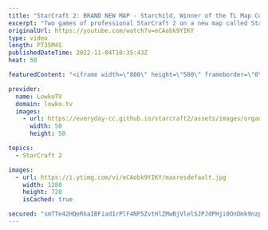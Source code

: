```yaml
---
title: "StarCraft 2: BRAND NEW MAP - Starchild, Winner of the TL Map Contest!"
excerpt: "Two games of professional StarCraft 2 on a new map called Starchild. Starchild is the winner of the Team Liquid Map Contest 17 (TLMC17). In this video I cast a Zerg versus Terran between Solar and ByuN, as well as a Protoss versus Terran between MaxPax and Cure.  Starchild is a standard map with 14 bases,"
originalUrl: https://youtube.com/watch?v=eCAobk9YIKY
type: video
length: PT35M4S
publishedDateTime: 2022-11-04T10:35:43Z
heat: 50

featuredContent: "<iframe width=\"800\" height=\"500\" frameborder=\"0\" src=\"https://www.youtube.com/embed/eCAobk9YIKY\" allow=\"accelerometer; autoplay; encrypted-media; gyroscope; picture-in-picture\" allowfullscreen></iframe>"

provider:
  name: LowkoTV
  domain: lowko.tv
  images:
    - url: https://everyday-cc.github.io/starcraft2/assets/images/organizations/lowko.tv-50x50.jpg
      width: 50
      height: 50

topics:
  - StarCraft 2

images:
  - url: https://i.ytimg.com/vi/eCAobk9YIKY/maxresdefault.jpg
    width: 1280
    height: 720
    isCached: true

secured: "smTTe42HQeRkaIBFiad1rPlF4NP5ZvtHlZMwBjVlelSJPJdPHji0OnDmk9nzpzjtpXI8hAvEHm79jmpl6kCwwbGx/ssJv2ajedw7dN4xcgRQ2TciSSGZaH3DHIuXa1J89NZRfkK2+KxHlfjyumtSM2Qe9bgsQ/kTLG90xDX/w5j8fYM5YRK+pntwSxljfbBfrDbNVc+twTmV+CejvXBJAJnZgH4UBB+nMPSs5sv8Xbwy4KjPj3bZEeQ4YBzBFHKxIY3GaYmrL+WO9xSmkqXn55HEvHQEAggxq0A8M88U0L4vN6dK5a80AjNzPsxg4Up4hDDAD/Hr3HWuZAYQGsYFuLciew7QipJIYRT2GtX9R/8ynSEDtwMBK6gcElsDo8RGiPYU3Lei/4BGsgflc79gwhxh6skfIweqNst8n/awSm4=;K47+06EdGWDjUobl1idE7w=="
---
```



